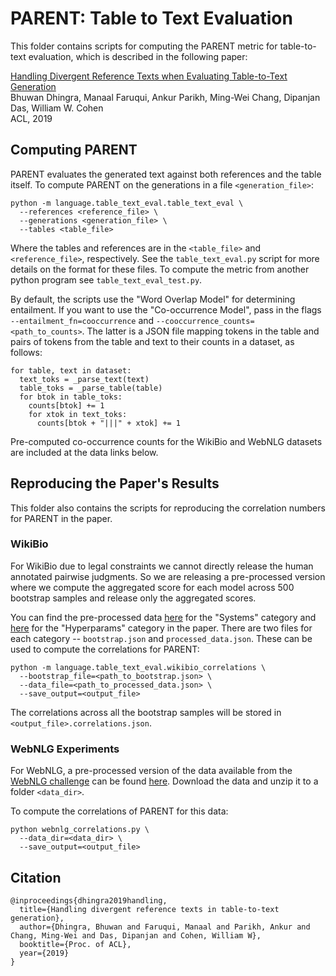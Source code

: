 # PARENT: Table to Text Evaluation

This folder contains scripts for computing the PARENT metric for table-to-text
evaluation, which is described in the following paper:

[Handling Divergent Reference Texts when Evaluating Table-to-Text Generation](https://arxiv.org/abs/1906.01081)\
Bhuwan Dhingra, Manaal Faruqui, Ankur Parikh, Ming-Wei Chang, Dipanjan Das, William W. Cohen\
ACL, 2019

## Computing PARENT

PARENT evaluates the generated text against both references and the table
itself. To compute PARENT on the generations in a file `<generation_file>`:

```
python -m language.table_text_eval.table_text_eval \  
  --references <reference_file> \  
  --generations <generation_file> \  
  --tables <table_file>
```

Where the tables and references are in the `<table_file>` and `<reference_file>`,
respectively. See the `table_text_eval.py` script for more details on the
format for these files. To compute the
metric from another python program see `table_text_eval_test.py`.

By default, the scripts use the "Word Overlap Model" for determining
entailment. If you want to use the "Co-occurrence Model", pass in the 
flags `--entailment_fn=cooccurrence` and `--cooccurrence_counts=<path_to_counts>`.
The latter is a JSON file mapping tokens in the table and pairs of tokens
from the table and text to their counts in a dataset, as follows:

```
for table, text in dataset:  
  text_toks = _parse_text(text)  
  table_toks = _parse_table(table)  
  for btok in table_toks:  
    counts[btok] += 1  
    for xtok in text_toks:  
      counts[btok + "|||" + xtok] += 1  
```

Pre-computed co-occurrence counts for the WikiBio and WebNLG datasets are
included at the data links below.

## Reproducing the Paper's Results

This folder also contains the scripts for reproducing the correlation numbers
for PARENT in the paper.

### WikiBio

For WikiBio due to legal constraints we cannot directly release the human annotated
pairwise judgments. So we are releasing a pre-processed version where we compute
the aggregated score for each model across 500 bootstrap samples and release
only the aggregated scores.

You can find the pre-processed data [here]() for the "Systems" category
and [here]() for the "Hyperparams" category in the paper. There are two
files for each category -- `bootstrap.json` and `processed_data.json`.
These can be used to compute the correlations for PARENT:

```
python -m language.table_text_eval.wikibio_correlations \  
  --bootstrap_file=<path_to_bootstrap.json> \  
  --data_file=<path_to_processed_data.json> \  
  --save_output=<output_file>  
```

The correlations across all the bootstrap samples will be stored in
`<output_file>.correlations.json`.

### WebNLG Experiments

For WebNLG, a pre-processed version of the data available from the
[WebNLG challenge](http://webnlg.loria.fr/pages/results.html) can be
found [here](). Download the data and unzip it to a folder `<data_dir>`.

To compute the correlations of PARENT for this data:

```
python webnlg_correlations.py \  
  --data_dir=<data_dir> \  
  --save_output=<output_file>  
```

## Citation

```
@inproceedings{dhingra2019handling,  
  title={Handling divergent reference texts in table-to-text generation},  
  author={Dhingra, Bhuwan and Faruqui, Manaal and Parikh, Ankur and Chang, Ming-Wei and Das, Dipanjan and Cohen, William W},  
  booktitle={Proc. of ACL},  
  year={2019}  
}
```
